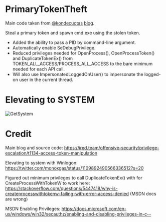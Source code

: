 # PrimaryTokenTheft
Main code taken from [@kondecuotas](https://twitter.com/kondencuotas) [blog](https://ired.team/).

Steal a primary token and spawn cmd.exe using the stolen token.

- Added the ability to pass a PID by command-line argument.
- Automatically enable SeDebugPrivilege.
- Reduced privileges needed for OpenProcess(), OpenProcessToken() and DuplicateTokenEx() from TOKEN_ALL_ACCESS/PROCESS_ALL_ACCESS to the bare minimum needed for each API call.
- Will also use ImpersonatedLoggedOnUser() to impersonate the logged-on user in the current thread.


# Elevating to SYSTEM 
![GetSystem](https://raw.githubusercontent.com/justinbui/PrimaryTokenTheft/master/example.png)

# Credit 
Main blog and source code: https://ired.team/offensive-security/privilege-escalation/t1134-access-token-manipulation

Elevating to system with Winlogon: https://twitter.com/monoxgas/status/1109892490566336512?s=20

Figured out minimum privileges to call DuplicateTokenEx() with for CreateProcessWithTokenW to work here: https://stackoverflow.com/questions/5447418/why-is-createprocesswithtokenw-failing-with-error-access-denied (MSDN docs are wrong)

MSDN Enabling Privileges: https://docs.microsoft.com/en-us/windows/win32/secauthz/enabling-and-disabling-privileges-in-c--

